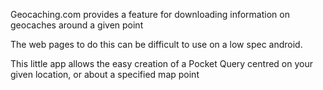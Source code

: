 Geocaching.com provides a feature for downloading information on geocaches around a given point

The web pages to do this can be difficult to use on a low spec android.

This little app allows the easy creation of a Pocket Query centred on your given location, or about a specified map point
